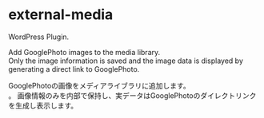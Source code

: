 # external-media
WordPress Plugin.
<p>
Add GooglePhoto images to the media library.<br/>
Only the image information is saved and the image data is displayed by generating a direct link to GooglePhoto.
</p>
<p>
GooglePhotoの画像をメディアライブラリに追加します。<br/>。
画像情報のみを内部で保持し、実データはGooglePhotoのダイレクトリンクを生成し表示します。
</p>
